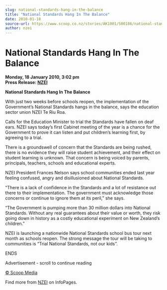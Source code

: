 ```yaml
---
slug: national-standards-hang-in-the-balance
title: "National Standards Hang In The Balance"
date: 2010-01-18
source-url: https://www.scoop.co.nz/stories/AK1001/S00186/national-standards-hang-in-the-balance.htm
author: nzei
---
```

National Standards Hang In The Balance
======================================

**Monday, 18 January 2010, 3:02 pm**  
**Press Release: [NZEI](https://info.scoop.co.nz/NZEI)**

**National Standards Hang In The Balance**

With just two weeks before schools reopen, the implementation of the Government’s National Standards hangs in the balance, says the education sector union NZEI Te Riu Roa.

Calls for the Education Minister to trial the Standards have fallen on deaf ears. NZEI says today’s first Cabinet meeting of the year is a chance for the Government to prove it can listen and put children’s learning first, by agreeing to a trial.

There is a groundswell of concern that the Standards are being rushed, there is no evidence they will raise student achievement, and their effect on student learning is unknown. That concern is being voiced by parents, principals, teachers, schools and educational experts.

NZEI President Frances Nelson says school communities ended last year feeling confused, angry and disillusioned about National Standards.

“There is a lack of confidence in the Standards and a lot of resistance out there to their implementation. The government must acknowledge those concerns or continue to ignore them at its peril,” she says.

“The Government is pumping more than 30 million dollars into National Standards. Without any real guarantees about their value or worth, they risk going down in history as a costly educational experiment on New Zealand’s children.”

NZEI is launching a nationwide National Standards school bus tour next month as schools reopen. The strong message the tour will be taking to communities is “Trial National Standards, not our kids”.

ENDS

Advertisement - scroll to continue reading





[© Scoop Media](http://www.scoop.co.nz/about/terms.html)

Find more from [NZEI](https://info.scoop.co.nz/NZEI) on InfoPages.